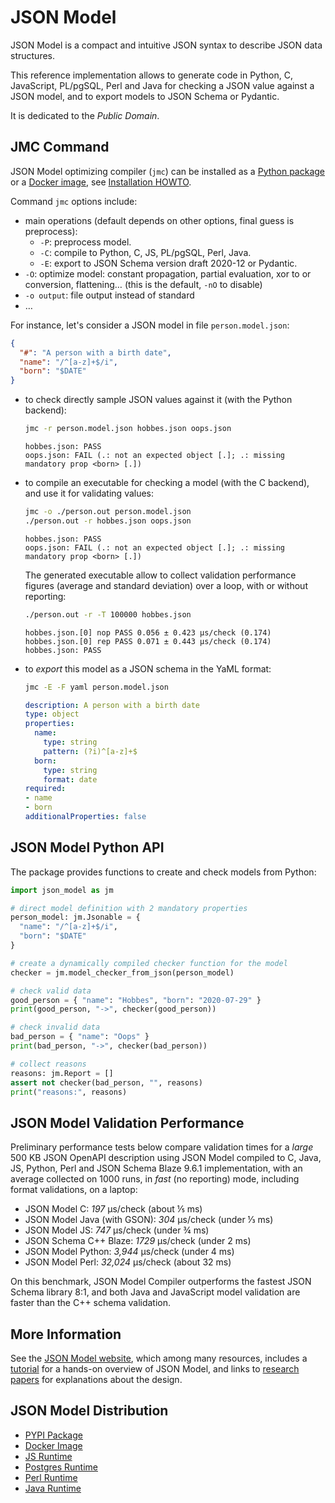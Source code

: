 # JSON Model

JSON Model is a compact and intuitive JSON syntax to describe JSON data structures.

This reference implementation allows to generate code in Python, C, JavaScript,
PL/pgSQL, Perl and Java for checking a JSON value against a JSON model,
and to export models to JSON Schema or Pydantic.

It is dedicated to the _Public Domain_.

## JMC Command

JSON Model optimizing compiler (`jmc`) can be installed as a
[Python package](https://pypi.org/project/json-model-compiler/) or a
[Docker image](https://hub.docker.com/r/zx80/jmc), see
[Installation HOWTO](HOWTO.md#installing-json-model-compiler).

Command `jmc` options include:

- main operations (default depends on other options, final guess is preprocess):
  - `-P`: preprocess model.
  - `-C`: compile to Python, C, JS, PL/pgSQL, Perl, Java.
  - `-E`: export to JSON Schema version draft 2020-12 or Pydantic.
- `-O`: optimize model: constant propagation, partial evaluation, xor to or conversion, flattening…
  (this is the default, `-nO` to disable)
- `-o output`: file output instead of standard
- …

For instance, let's consider a JSON model in file `person.model.json`:

```json
{
  "#": "A person with a birth date",
  "name": "/^[a-z]+$/i",
  "born": "$DATE"
}
```

- to check directly sample JSON values against it (with the Python backend):

  ```sh
  jmc -r person.model.json hobbes.json oops.json
  ```
  ```
  hobbes.json: PASS
  oops.json: FAIL (.: not an expected object [.]; .: missing mandatory prop <born> [.])
  ```

- to compile an executable for checking a model (with the C backend),
  and use it for validating values:

  ```sh
  jmc -o ./person.out person.model.json
  ./person.out -r hobbes.json oops.json
  ```
  ```
  hobbes.json: PASS
  oops.json: FAIL (.: not an expected object [.]; .: missing mandatory prop <born> [.])
  ```

  The generated executable allow to collect validation performance figures (average and
  standard deviation) over a loop, with or without reporting:

  ```sh
  ./person.out -r -T 100000 hobbes.json
  ```
  ```
  hobbes.json.[0] nop PASS 0.056 ± 0.423 µs/check (0.174)
  hobbes.json.[0] rep PASS 0.071 ± 0.443 µs/check (0.174)
  hobbes.json: PASS
  ```

- to _export_ this model as a JSON schema in the YaML format:

  ```sh
  jmc -E -F yaml person.model.json
  ```
  ```yaml
  description: A person with a birth date
  type: object
  properties:
    name:
      type: string
      pattern: (?i)^[a-z]+$
    born:
      type: string
      format: date
  required:
  - name
  - born
  additionalProperties: false
  ```

## JSON Model Python API

The package provides functions to create and check models from Python:

```python
import json_model as jm

# direct model definition with 2 mandatory properties
person_model: jm.Jsonable = {
  "name": "/^[a-z]+$/i",
  "born": "$DATE"
}

# create a dynamically compiled checker function for the model
checker = jm.model_checker_from_json(person_model)

# check valid data
good_person = { "name": "Hobbes", "born": "2020-07-29" }
print(good_person, "->", checker(good_person))

# check invalid data
bad_person = { "name": "Oops" }
print(bad_person, "->", checker(bad_person))

# collect reasons
reasons: jm.Report = []
assert not checker(bad_person, "", reasons)
print("reasons:", reasons)
```

## JSON Model Validation Performance

Preliminary performance tests below compare validation times for a _large_ 500 KB JSON OpenAPI
description using JSON Model compiled to C, Java, JS, Python, Perl and
JSON Schema Blaze 9.6.1 implementation, with an average collected on 1000 runs,
in _fast_ (no reporting) mode, including format validations, on a laptop:

- JSON Model C: _197_ µs/check (about ⅕ ms)
- JSON Model Java (with GSON): _304_ µs/check (under ⅓ ms)
- JSON Model JS: _747_ µs/check (under ¾ ms)
- JSON Schema C++ Blaze: _1729_ µs/check (under 2 ms)
- JSON Model Python: _3,944_ µs/check (under 4 ms)
- JSON Model Perl: _32,024_ µs/check (about 32 ms)

On this benchmark, JSON Model Compiler outperforms the fastest JSON Schema library 8:1,
and both Java and JavaScript model validation are faster than the C++ schema validation.

## More Information

See the [JSON Model website](https://json-model.org),
which among many resources,
includes a [tutorial](TUTO.md) for a hands-on overview of JSON Model,
and links to [research papers](PAPERS.md) for explanations about the design.

## JSON Model Distribution

- [PYPI Package](https://pypi.org/project/json-model-compiler/)
- [Docker Image](https://hub.docker.com/r/zx80/jmc)
- [JS Runtime](https://www.npmjs.com/package/json_model_runtime)
- [Postgres Runtime](https://pgxn.org/dist/json_model/)
- [Perl Runtime](https://metacpan.org/pod/JSON::JsonModel)
- [Java Runtime](https://central.sonatype.com/artifact/org.json-model/json-model)
